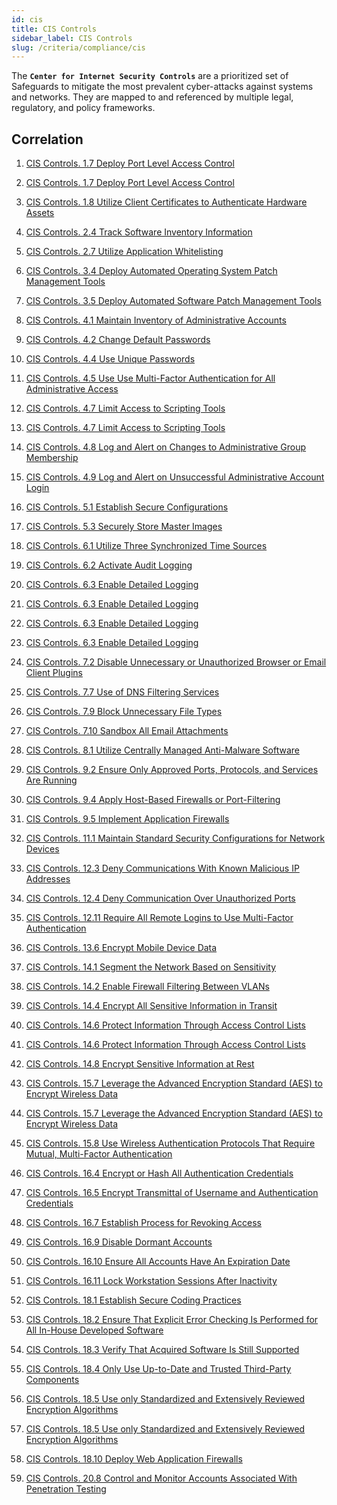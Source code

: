 ```yaml
---
id: cis
title: CIS Controls
sidebar_label: CIS Controls
slug: /criteria/compliance/cis
---
```


The **`Center for Internet Security Controls`**
are a prioritized set of Safeguards
to mitigate the most prevalent cyber-attacks
against systems and networks.
They are mapped to and referenced
by multiple legal, regulatory,
and policy frameworks.

## Correlation

1. [CIS Controls. 1.7 Deploy Port Level Access Control](/criteria/requirements/253)

2. [CIS Controls. 1.7 Deploy Port Level Access Control](/criteria/requirements/257)

3. [CIS Controls. 1.8 Utilize Client Certificates to Authenticate Hardware Assets](/criteria/requirements/088)

4. [CIS Controls. 2.4 Track Software Inventory Information](/criteria/requirements/262)

5. [CIS Controls. 2.7 Utilize Application Whitelisting](/criteria/requirements/041)

6. [CIS Controls. 3.4 Deploy Automated Operating System Patch Management Tools](/criteria/requirements/353)

7. [CIS Controls. 3.5 Deploy Automated Software Patch Management Tools](/criteria/requirements/262)

8. [CIS Controls. 4.1 Maintain Inventory of Administrative Accounts](/criteria/requirements/095)

9. [CIS Controls. 4.2 Change Default Passwords](/criteria/requirements/142)

10. [CIS Controls. 4.4 Use Unique Passwords](/criteria/requirements/143)

11. [CIS Controls. 4.5 Use Use Multi-Factor Authentication for All Administrative Access](/criteria/requirements/181)

12. [CIS Controls. 4.7 Limit Access to Scripting Tools](/criteria/requirements/186)

13. [CIS Controls. 4.7 Limit Access to Scripting Tools](/criteria/requirements/265)

14. [CIS Controls. 4.8 Log and Alert on Changes to Administrative Group Membership](/criteria/requirements/075)

15. [CIS Controls. 4.9 Log and Alert on Unsuccessful Administrative Account Login](/criteria/requirements/075)

16. [CIS Controls. 5.1 Establish Secure Configurations](/criteria/requirements/062)

17. [CIS Controls. 5.3 Securely Store Master Images](/criteria/requirements/046)

18. [CIS Controls. 6.1 Utilize Three Synchronized Time Sources](/criteria/requirements/363)

19. [CIS Controls. 6.2 Activate Audit Logging](/criteria/requirements/075)

20. [CIS Controls. 6.3 Enable Detailed Logging](/criteria/requirements/079)

21. [CIS Controls. 6.3 Enable Detailed Logging](/criteria/requirements/376)

22. [CIS Controls. 6.3 Enable Detailed Logging](/criteria/requirements/377)

23. [CIS Controls. 6.3 Enable Detailed Logging](/criteria/requirements/378)

24. [CIS Controls. 7.2 Disable Unnecessary or Unauthorized Browser or Email Client Plugins](/criteria/requirements/266)

25. [CIS Controls. 7.7 Use of DNS Filtering Services](/criteria/requirements/258)

26. [CIS Controls. 7.9 Block Unnecessary File Types](/criteria/requirements/118)

27. [CIS Controls. 7.10 Sandbox All Email Attachments](/criteria/requirements/118)

28. [CIS Controls. 8.1 Utilize Centrally Managed Anti-Malware Software](/criteria/requirements/273)

29. [CIS Controls. 9.2 Ensure Only Approved Ports, Protocols, and Services Are Running](/criteria/requirements/255)

30. [CIS Controls. 9.4 Apply Host-Based Firewalls or Port-Filtering](/criteria/requirements/273)

31. [CIS Controls. 9.5 Implement Application Firewalls](/criteria/requirements/273)

32. [CIS Controls. 11.1 Maintain Standard Security Configurations for Network Devices](/criteria/requirements/062)

33. [CIS Controls. 12.3 Deny Communications With Known Malicious IP Addresses](/criteria/requirements/259)

34. [CIS Controls. 12.4 Deny Communication Over Unauthorized Ports](/criteria/requirements/255)

35. [CIS Controls. 12.11 Require All Remote Logins to Use Multi-Factor Authentication](/criteria/requirements/181)

36. [CIS Controls. 13.6 Encrypt Mobile Device Data](/criteria/requirements/147)

37. [CIS Controls. 14.1 Segment the Network Based on Sensitivity](/criteria/requirements/259)

38. [CIS Controls. 14.2 Enable Firewall Filtering Between VLANs](/criteria/requirements/273)

39. [CIS Controls. 14.4 Encrypt All Sensitive Information in Transit](/criteria/requirements/181)

40. [CIS Controls. 14.6 Protect Information Through Access Control Lists](/criteria/requirements/096)

41. [CIS Controls. 14.6 Protect Information Through Access Control Lists](/criteria/requirements/176)

42. [CIS Controls. 14.8 Encrypt Sensitive Information at Rest](/criteria/requirements/185)

43. [CIS Controls. 15.7 Leverage the Advanced Encryption Standard (AES) to Encrypt Wireless Data](/criteria/requirements/181)

44. [CIS Controls. 15.7 Leverage the Advanced Encryption Standard (AES) to Encrypt Wireless Data](/criteria/requirements/224)

45. [CIS Controls. 15.8 Use Wireless Authentication Protocols That Require Mutual, Multi-Factor Authentication](/criteria/requirements/257)

46. [CIS Controls. 16.4 Encrypt or Hash All Authentication Credentials](/criteria/requirements/134)

47. [CIS Controls. 16.5 Encrypt Transmittal of Username and Authentication Credentials](/criteria/requirements/181)

48. [CIS Controls. 16.7 Establish Process for Revoking Access](/criteria/requirements/034)

49. [CIS Controls. 16.9 Disable Dormant Accounts](/criteria/requirements/144)

50. [CIS Controls. 16.10 Ensure All Accounts Have An Expiration Date](/criteria/requirements/130)

51. [CIS Controls. 16.11 Lock Workstation Sessions After Inactivity](/criteria/requirements/023)

52. [CIS Controls. 18.1 Establish Secure Coding Practices](/criteria/requirements/158)

53. [CIS Controls. 18.2 Ensure That Explicit Error Checking Is Performed for All In-House Developed Software](/criteria/requirements/173)

54. [CIS Controls. 18.3 Verify That Acquired Software Is Still Supported](/criteria/requirements/262)

55. [CIS Controls. 18.4 Only Use Up-to-Date and Trusted Third-Party Components](/criteria/requirements/262)

56. [CIS Controls. 18.5 Use only Standardized and Extensively Reviewed Encryption Algorithms](/criteria/requirements/147)

57. [CIS Controls. 18.5 Use only Standardized and Extensively Reviewed Encryption Algorithms](/criteria/requirements/224)

58. [CIS Controls. 18.10 Deploy Web Application Firewalls](/criteria/requirements/062)

59. [CIS Controls. 20.8 Control and Monitor Accounts Associated With Penetration Testing](/criteria/requirements/154)
